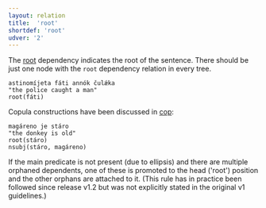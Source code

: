```yaml
---
layout: relation
title:  'root'
shortdef: 'root'
udver: '2'
---
```



The [root]() dependency indicates the root of the sentence. There should be just one node with the `root` dependency relation in every tree. 


~~~ sdparse
astinomíjeta fáti annók čulǽka 
"the police caught a man"                              
root(fáti)
~~~

Copula constructions have been discussed in [cop]():


~~~ sdparse
magáreno je stáro 
"the donkey is old"
root(stáro)
nsubj(stáro, magáreno)     
~~~ 

If the main predicate is not present (due to ellipsis) and there are multiple orphaned dependents, 
one of these is promoted to the head ('root') position and the other orphans are attached to it.
(This rule has in practice been followed since release v1.2 but was not explicitly stated in the
original v1 guidelines.)
